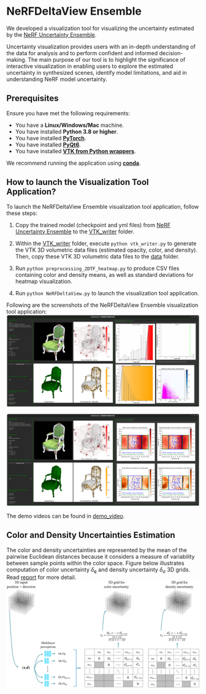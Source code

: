 # NeRFDeltaView Ensemble

We developed a visualization tool for visualizing the uncertainty estimated by the [NeRF Uncertainty Ensemble](https://github.com/CTW121/NeRF-Uncertainty-Ensemble).

Uncertainty visualization provides users with an in-depth understanding of the data for analysis and to perform confident and informed decision-making. The main purpose of our tool is to highlight the significance of interactive visualization in enabling users to explore the estimated uncertainty in synthesized scenes, identify model limitations, and aid in understanding NeRF model uncertainty.

## Prerequisites

Ensure you have met the following requirements:
- You have a **Linux/Windows/Mac** machine.
- You have installed **Python 3.8 or higher**.
- You have installed [**PyTorch**](https://pytorch.org/).
- You have installed [**PyQt6**](https://doc.qt.io/qtforpython-6/).
- You have installed [**VTK from Python wrappers**](https://docs.vtk.org/en/latest/getting_started/index.html).

We recommend running the application using [**conda**](https://docs.conda.io/en/latest/).

## How to launch the Visualization Tool Application?

To launch the NeRFDeltaView Ensemble visualization tool application, follow these steps:

1. Copy the trained model (checkpoint and yml files) from [NeRF Uncertainty Ensemble](https://github.com/CTW121/NeRF-Uncertainty-Ensemble) to the [VTK_writer](https://github.com/CTW121/NeRFDeltaView-Ensemble/tree/master/VTK_writer) folder.

2. Within the [VTK_writer](https://github.com/CTW121/NeRFDeltaView-Ensemble/tree/master/VTK_writer) folder, execute `python vtk_writer.py` to generate the VTK 3D volumetric data files (estimated opacity, color, and density). Then, copy these VTK 3D volumetric data files to the [data](https://github.com/CTW121/NeRFDeltaView-Ensemble/tree/master/data) folder.

3. Run `python preprocessing_2DTF_heatmap.py` to produce CSV files containing color and density means, as well as standard deviations for heatmap visualization.

4. Run `python NeRFDeltaView.py` to launch the visualization tool application.

Following are the screenshots of the NeRFDeltaView Ensemble visualization tool application:
![NeRFDeltaView_Ensemble_A](https://github.com/CTW121/NeRFDeltaView-Ensemble/blob/master/images/NeRFDeltaView__Ensemble_A.png)

![NeRFDeltaView_Ensemble_B](https://github.com/CTW121/NeRFDeltaView-Ensemble/blob/master/images/NeRFDeltaView__Ensemble_B.png)

The demo videos can be found in [demo_video](https://github.com/CTW121/NeRFDeltaView-Ensemble/tree/master/demo_video).

## Color and Density Uncertainties Estimation
The color and density uncertainties are represented by the mean of the pairwise Euclidean distances because it considers a measure of variability between sample points within the color space. Figure below illustrates computation of color uncertainty $\delta_{\boldsymbol{c}}$ and density uncertainty $\delta_\sigma$ 3D grids. Read [report](https://github.com/CTW121/NeRFDeltaView-Ensemble/blob/master/Report.pdf) for more detail.
![3D grid for color and density uncertainties](https://github.com/CTW121/NeRFDeltaView-Ensemble/blob/master/images/Ensemble_3D_regular_grids_color_density_uncertainties.png)
